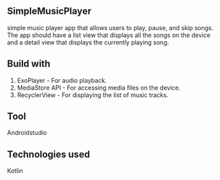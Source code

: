 ## SimpleMusicPlayer
simple music player app that allows users to play, pause, and skip songs. 
The app should have a list view that displays all the songs on the device and a detail view that displays the currently playing song. 

## Build with

1) ExoPlayer - For audio playback.
2) MediaStore API - For accessing media files on the device.
3) RecyclerView - For displaying the list of music tracks.

## Tool
Androidstudio

## Technologies used
Kotlin
 

 



